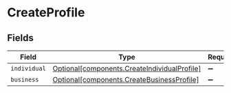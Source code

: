 # CreateProfile


## Fields

| Field                                                                                              | Type                                                                                               | Required                                                                                           | Description                                                                                        |
| -------------------------------------------------------------------------------------------------- | -------------------------------------------------------------------------------------------------- | -------------------------------------------------------------------------------------------------- | -------------------------------------------------------------------------------------------------- |
| `individual`                                                                                       | [Optional[components.CreateIndividualProfile]](../../models/components/createindividualprofile.md) | :heavy_minus_sign:                                                                                 | N/A                                                                                                |
| `business`                                                                                         | [Optional[components.CreateBusinessProfile]](../../models/components/createbusinessprofile.md)     | :heavy_minus_sign:                                                                                 | N/A                                                                                                |